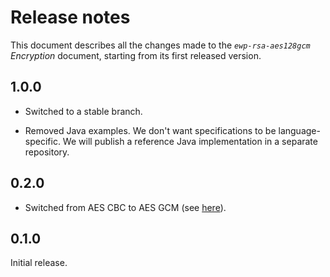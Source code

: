 Release notes
=============

This document describes all the changes made to the *`ewp-rsa-aes128gcm`
Encryption* document, starting from its first released version.


1.0.0
-----

* Switched to a stable branch.

* Removed Java examples. We don't want specifications to be language-specific.
  We will publish a reference Java implementation in a separate repository.


0.2.0
-----

* Switched from AES CBC to AES GCM (see
  [here](https://github.com/erasmus-without-paper/ewp-specs-sec-rsa-aes128cbc/issues/1)).


0.1.0
-----

Initial release.

